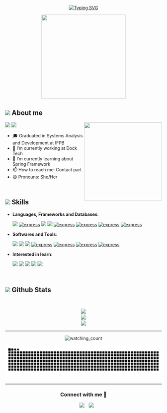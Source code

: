 <p align="center">
<a href="https://git.io/typing-svg"><img src="https://readme-typing-svg.demolab.com?font=Georgia&size=24&pause=1000&color=FF69B4&center=true&vCenter=true&random=false&width=500&lines=Hi!+I'm+Keilla+%F0%9F%91%8B" alt="Typing SVG" /></a>
</p>
<p align="center">	
 <img src="https://media.giphy.com/media/QvpqTCiEcwtvx6wwJK/giphy.gif" width="270" height="270" frameBorder="0" class="giphy-embed"></img>
</p>

## <picture><img src = "https://user-images.githubusercontent.com/64439609/213525571-a0b12213-7e89-48df-a45f-153c78f3cf5e.png" width =40px></picture> **About me**

<img align="right" src="https://media.giphy.com/media/4XXo8A7CIW1lZGgdhm/giphy.gif" width="250" height="250"></img>
 <p align="left">
  <img src="https://img.shields.io/badge/Focus-Backend%20Development-violet" />
  <img src="https://img.shields.io/badge/Languages-Portuguese-violet" />
</p>

- 🎓 Graduated in Systems Analysis and Development at IFPB
- 🔭 I’m currently working at Dock Tech
- 🌱 I’m currently learning about Spring Framework
- 📫 How to reach me: Contact part
- 😄 Pronouns: She/Her

<br>

## <img src="https://media2.giphy.com/media/QssGEmpkyEOhBCb7e1/giphy.gif?cid=ecf05e47a0n3gi1bfqntqmob8g9aid1oyj2wr3ds3mg700bl&rid=giphy.gif" width ="25"><b> Skills</b>
<p align="center">

- **Languages, Frameworks and Databases**:
    
     <a href="https://www.java.com/en/download/help/whatis_java.html"><img src="https://img.icons8.com/color/48/000000/java-coffee-cup-logo.png"/></a>
     <a href="https://spring.io/projects/spring-framework/"><img src="https://www.svgrepo.com/show/376350/spring.svg" alt="express" width="40" height="45"/></a>
     <a href="https://www.python.org"><img src="https://img.icons8.com/color/48/000000/python.png"/></a>
     <a href="https://developer.mozilla.org/en-US/docs/Web/JavaScript"><img src="https://img.icons8.com/color/48/000000/javascript.png"/></a>
     <a href="https://react.dev"><img src="https://www.svgrepo.com/show/452092/react.svg" alt="express" width="40" height="45"/></a>
     <a href="https://www.mysql.com"><img src="https://www.svgrepo.com/show/303251/mysql-logo.svg" alt="express" width="40" height="45"/></a>
     <a href="https://www.postgresql.org"><img src="https://www.svgrepo.com/show/354200/postgresql.svg" alt="express" width="40" height="45"/></a>
     <a href="https://www.mongodb.com/en-us"><img src="https://www.svgrepo.com/show/331488/mongodb.svg" alt="express" width="40" height="45"/></a>
     

- **Softwares and Tools**:

    <a href="https://github.com"><img src="https://img.icons8.com/color/48/000000/github.png"/></a>
    <a href="https://about.gitlab.com"><img src="https://img.icons8.com/color/48/000000/gitlab.png"/></a>
    <a href="https://www.jetbrains.com/idea/"><img src="https://img.icons8.com/color/48/000000/intellij-idea.png"/></a>
    <a href="https://www.jetbrains.com/pycharm/"><img src="https://www.svgrepo.com/show/354237/pycharm.svg" alt="express" width="40" height="45"/></a>
    <a href="https://code.visualstudio.com"><img src="https://www.svgrepo.com/show/452129/vs-code.svg" alt="express" width="40" height="45"/></a>
    <a href="https://www.postman.com"><img src="https://www.svgrepo.com/show/354202/postman-icon.svg" alt="express" width="40" height="45"/></a>
    <a href="https://insomnia.rest"><img src="https://www.svgrepo.com/show/353904/insomnia.svg" alt="express" width="40" height="45"/></a>
  
   
- **Interested in learn**:

   <a href="https://kotlinlang.org"><img src="https://img.icons8.com/color/48/000000/kotlin.png"/></a>
   <a href="https://go.dev"><img src="https://img.icons8.com/color/48/000000/golang.png"/></a>
   <a href="https://www.typescriptlang.org"><img src="https://img.icons8.com/color/48/000000/typescript.png"/></a>
   <a href="https://reactnative.dev"><img src="https://img.icons8.com/color/48/000000/react-native.png"/></a>
   <a href="https://www.docker.com"><img src="https://img.icons8.com/color/48/000000/docker.png"/></a>  
</p>
<br>

## <img src="https://media.giphy.com/media/iY8CRBdQXODJSCERIr/giphy.gif" width="35"><b> Github Stats </b>
<br>

<div align="center">

![](https://github-readme-stats.vercel.app/api?username=KeillaV&theme=dracula&hide_border=false&include_all_commits=true&count_private=true)<br/>
![](https://github-readme-streak-stats.herokuapp.com/?user=KeillaV&theme=dracula&hide_border=false)<br/>
![](https://github-readme-stats.vercel.app/api/top-langs/?username=KeillaV&theme=dracula&hide_border=false&include_all_commits=true&count_private=true&layout=compact)
	
</a>
</div>

-----

<p align="center"> 
<img src="https://komarev.com/ghpvc/?username=KeillaV&color=ff69b4" alt="watching_count" />
 </p>
<picture>
  <source media="(prefers-color-scheme: dark)" srcset="https://raw.githubusercontent.com/KeillaV/KeillaV/output/github-contribution-grid-snake-dark.svg">
  <source media="(prefers-color-scheme: light)" srcset="https://raw.githubusercontent.com/KeillaV/KeillaV/output/github-contribution-grid-snake.svg">
  <img align="center" alt="github contribution grid snake animation" src="https://raw.githubusercontent.com/KeillaV/KeillaV/output/github-contribution-grid-snake.svg">
</picture>

-----

<h3 align="center" >Connect with me 🤝 </h3>

<p align="center">

 <div align="center"  class="icons-social" style="margin-left: 10px;">
        <a   target="_blank" href="https://www.linkedin.com/in/keilla-vitória-felipe-bezerra-785437221/">
			<img src="https://img.icons8.com/doodle/40/000000/linkedin--v2.png" style="margin-left: 10px;" ></a>
        <a style="margin-left: 10px;" target="_blank" href="https://github.com/KeillaV/">
		<img src="https://img.icons8.com/doodle/40/000000/github--v1.png"></a>
      </div>
</p>

</div>
